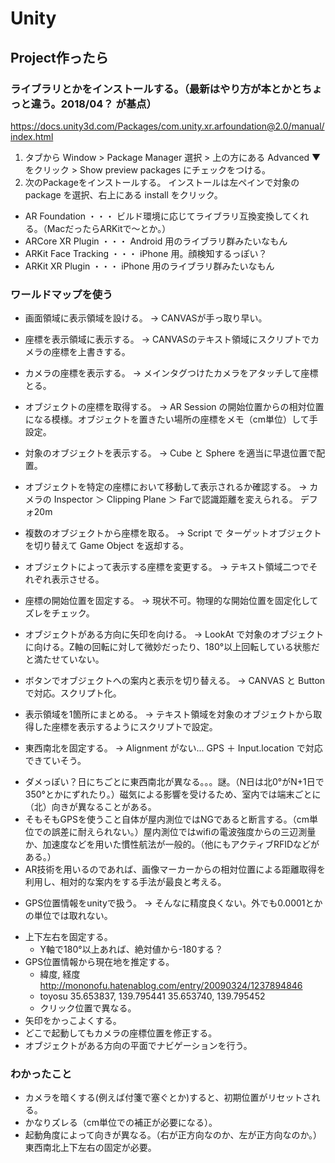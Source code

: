 # Unity
## Project作ったら
### ライブラリとかをインストールする。（最新はやり方が本とかとちょっと違う。2018/04？ が基点）
  https://docs.unity3d.com/Packages/com.unity.xr.arfoundation@2.0/manual/index.html
1. タブから Window > Package Manager 選択 > 上の方にある Advanced ▼ をクリック > Show preview packages にチェックをつける。
2. 次のPackageをインストールする。 インストールは左ペインで対象の package を選択、右上にある install をクリック。
  - AR Foundation ・・・ ビルド環境に応じてライブラリ互換変換してくれる。（MacだったらARKitで〜とか。）
  - ARCore XR Plugin ・・・ Android 用のライブラリ群みたいなもん
  - ARKit Face Tracking ・・・ iPhone 用。顔検知するっぽい？
  - ARKit XR Plugin ・・・ iPhone 用のライブラリ群みたいなもん


### ワールドマップを使う
+ 画面領域に表示領域を設ける。 → CANVASが手っ取り早い。
+ 座標を表示領域に表示する。 → CANVASのテキスト領域にスクリプトでカメラの座標を上書きする。
+ カメラの座標を表示する。 → メインタグつけたカメラをアタッチして座標とる。

+ オブジェクトの座標を取得する。 → AR Session の開始位置からの相対位置になる模様。オブジェクトを置きたい場所の座標をメモ（cm単位）して手設定。
+ 対象のオブジェクトを表示する。 → Cube と Sphere を適当に早退位置で配置。
+ オブジェクトを特定の座標において移動して表示されるか確認する。 → カメラの Inspector ＞ Clipping Plane ＞ Farで認識距離を変えられる。 デフォ20m

+ 複数のオブジェクトから座標を取る。 → Script で ターゲットオブジェクトを切り替えて Game Object を返却する。
+ オブジェクトによって表示する座標を変更する。 → テキスト領域二つでそれぞれ表示させる。
+ 座標の開始位置を固定する。 → 現状不可。物理的な開始位置を固定化してズレをチェック。
+ オブジェクトがある方向に矢印を向ける。 → LookAt で対象のオブジェクトに向ける。Z軸の回転に対して微妙だったり、180°以上回転している状態だと満たせていない。

+ ボタンでオブジェクトへの案内と表示を切り替える。 → CANVAS と Button で対応。スクリプト化。
+ 表示領域を1箇所にまとめる。 → テキスト領域を対象のオブジェクトから取得した座標を表示するようにスクリプトで設定。

+ 東西南北を固定する。 → Alignment がない... GPS ＋ Input.location で対応できていそう。
* ダメっぽい？日にちごとに東西南北が異なる。。。謎。（N日は北0°がN+1日で350°とかにずれたり。）磁気による影響を受けるため、室内では端末ごとに（北）向きが異なることがある。
* そもそもGPSを使うこと自体が屋内測位ではNGであると断言する。（cm単位での誤差に耐えられない。）屋内測位ではwifiの電波強度からの三辺測量か、加速度などを用いた慣性航法が一般的。（他にもアクティブRFIDなどがある。）
* AR技術を用いるのであれば、画像マーカーからの相対位置による距離取得を利用し、相対的な案内をする手法が最良と考える。

+ GPS位置情報をunityで扱う。 → そんなに精度良くない。外でも0.0001とかの単位では取れない。

- 上下左右を固定する。
  - Y軸で180°以上あれば、絶対値から-180する？
- GPS位置情報から現在地を推定する。
  * 緯度, 経度   http://mononofu.hatenablog.com/entry/20090324/1237894846
  * toyosu 35.653837, 139.795441
           35.653740, 139.795452
  * クリック位置で異なる。
- 矢印をかっこよくする。
- どこで起動してもカメラの座標位置を修正する。
- オブジェクトがある方向の平面でナビゲーションを行う。

### わかったこと
* カメラを暗くする(例えば付箋で塞ぐとか)すると、初期位置がリセットされる。
* かなりズレる（cm単位での補正が必要になる）。
* 起動角度によって向きが異なる。（右が正方向なのか、左が正方向なのか。）　東西南北上下左右の固定が必要。